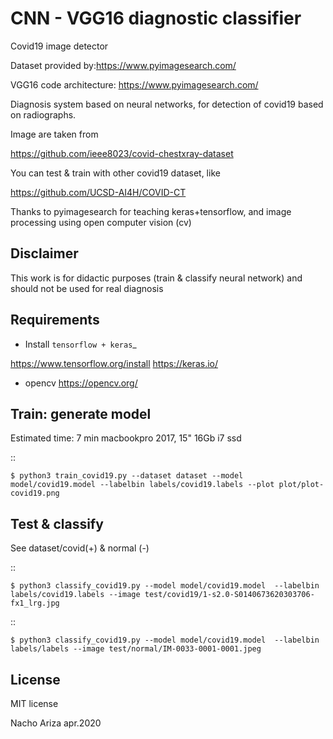 CNN - VGG16 diagnostic classifier
==================================

Covid19 image detector

Dataset provided by:https://www.pyimagesearch.com/

VGG16 code architecture: https://www.pyimagesearch.com/

Diagnosis system based on neural networks, for detection of covid19 based
on radiographs.

Image are taken from

https://github.com/ieee8023/covid-chestxray-dataset

You can test & train with other covid19 dataset, like

https://github.com/UCSD-AI4H/COVID-CT


Thanks to pyimagesearch for teaching keras+tensorflow, and image processing
using open computer vision (cv)

Disclaimer
----------
This work is for didactic purposes (train & classify neural network) and should not be used for real diagnosis


Requirements
--------------
-  Install `tensorflow + keras`_

https://www.tensorflow.org/install
https://keras.io/

-  opencv
https://opencv.org/



Train: generate model
---------------------
Estimated time: 7 min
macbookpro 2017, 15" 16Gb i7 ssd

::

    $ python3 train_covid19.py --dataset dataset --model model/covid19.model --labelbin labels/covid19.labels --plot plot/plot-covid19.png

Test & classify
---------------
See dataset/covid(+) & normal (-)

::

    $ python3 classify_covid19.py --model model/covid19.model  --labelbin labels/covid19.labels --image test/covid19/1-s2.0-S0140673620303706-fx1_lrg.jpg

::

    $ python3 classify_covid19.py --model model/covid19.model  --labelbin labels/labels --image test/normal/IM-0033-0001-0001.jpeg


License
-------
MIT license

Nacho Ariza apr.2020


